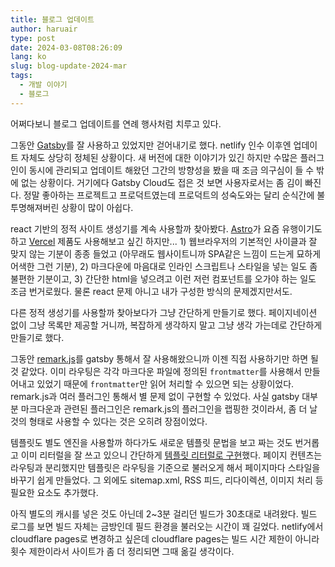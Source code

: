 ```yaml
---
title: 블로그 업데이트
author: haruair
type: post
date: 2024-03-08T08:26:09
lang: ko
slug: blog-update-2024-mar
tags:
  - 개발 이야기
  - 블로그
---
```


어쩌다보니 블로그 업데이트를 연례 행사처럼 치루고 있다.

그동안 [Gatsby][0]를 잘 사용하고 있었지만 걷어내기로 했다. netlify 인수 이후엔
업데이트 자체도 상당히 정체된 상황이다. 새 버전에 대한 이야기가 있긴 하지만
수많은 플러그인이 동시에 관리되고 업데이트 해왔던 그간의 방향성을 봤을 때 조금
의구심이 들 수 밖에 없는 상황이다. 거기에다 Gatsby Cloud도 접은 것 보면
사용자로서는 좀 김이 빠진다. 정말 좋아하는 프로젝트고 프로덕트였는데 프로덕트의
성숙도와는 달리 순식간에 불투명해져버린 상황이 많이 아쉽다.

react 기반의 정적 사이트 생성기를 계속 사용할까 찾아봤다. [Astro][1]가 요즘
유행이기도 하고 [Vercel][2] 제품도 사용해보고 싶긴 하지만... 1) 웹브라우저의
기본적인 사이클과 잘 맞지 않는 기분이 종종 들었고 (아무래도 웹사이트니까 SPA같은
느낌이 드는게 묘하게 어색한 그런 기분), 2) 마크다운에 마음대로 인라인 스크립트나
스타일을 넣는 일도 좀 불편한 기분이고, 3) 간단한 html을 넣으려고 이런 저런
컴포넌트를 오가야 하는 일도 조금 번거로웠다. 물론 react 문제 아니고 내가 구성한
방식의 문제겠지만서도.

다른 정적 생성기를 사용할까 찾아보다가 그냥 간단하게 만들기로 했다. 페이지네이션
없이 그냥 목록만 제공할 거니까, 복잡하게 생각하지 말고 그냥 생각 가는데로
간단하게 만들기로 했다.

그동안 [remark.js][3]를 gatsby 통해서 잘 사용해왔으니까 이젠 직접 사용하기만
하면 될 것 같았다. 이미 라우팅은 각각 마크다운 파일에 정의된 `frontmatter`를
사용해서 만들어내고 있었기 때문에 `frontmatter`만 읽어 처리할 수 있으면 되는
상황이었다. remark.js과 여러 플러그인 통해서 별 문제 없이 구현할 수 있었다. 사실
gatsby 대부분 마크다운과 관련된 플러그인은 remark.js의 플러그인을 랩핑한
것이라서, 좀 더 날 것의 형태로 사용할 수 있다는 것은 오히려 장점이었다.

템플릿도 별도 엔진을 사용할까 하다가도 새로운 템플릿 문법을 보고 짜는 것도
번거롭고 이미 리터럴을 잘 쓰고 있으니 간단하게 [템플릿 리터럴로 구현][4]했다.
페이지 컨텐츠는 라우팅과 분리했지만 템플릿은 라우팅을 기준으로 불러오게 해서
페이지마다 스타일을 바꾸기 쉽게 만들었다. 그 외에도 sitemap.xml, RSS 피드,
리다이렉션, 이미지 처리 등 필요한 요소도 추가했다.

아직 별도의 캐시를 넣은 것도 아닌데 2~3분 걸리던 빌드가 30초대로 내려왔다.
빌드 로그를 보면 빌드 자체는 금방인데 필드 환경을 불러오는 시간이 꽤 길었다.
netlify에서 cloudflare pages로 변경하고 싶은데 cloudflare pages는 빌드 시간
제한이 아니라 횟수 제한이라서 사이트가 좀 더 정리되면 그때 옮길 생각이다.

[0]: https://www.gatsbyjs.com/
[1]: https://astro.build/
[2]: https://vercel.com/
[3]: https://github.com/remarkjs/remark
[4]: /ko/post/template-function-using-template-literals-in-js/

